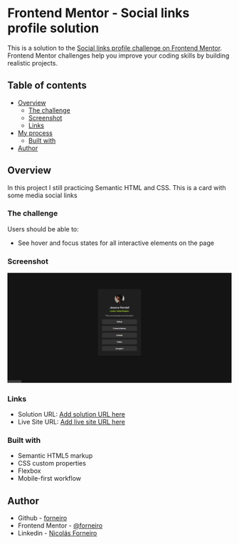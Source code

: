 # Frontend Mentor - Social links profile solution

This is a solution to the [Social links profile challenge on Frontend Mentor](https://www.frontendmentor.io/challenges/social-links-profile-UG32l9m6dQ). Frontend Mentor challenges help you improve your coding skills by building realistic projects.

## Table of contents

- [Overview](#overview)
  - [The challenge](#the-challenge)
  - [Screenshot](#screenshot)
  - [Links](#links)
- [My process](#my-process)
  - [Built with](#built-with)
- [Author](#author)

## Overview

In this project I still practicing Semantic HTML and CSS. This is a card with some media social links

### The challenge

Users should be able to:

- See hover and focus states for all interactive elements on the page

### Screenshot

![](./images/screenshot_desktop.png)

### Links

- Solution URL: [Add solution URL here](https://your-solution-url.com)
- Live Site URL: [Add live site URL here](https://your-live-site-url.com)

### Built with

- Semantic HTML5 markup
- CSS custom properties
- Flexbox
- Mobile-first workflow

## Author

- Github - [forneiro](https://www.your-site.com)
- Frontend Mentor - [@forneiro](https://www.frontendmentor.io/profile/forneiro)
- Linkedin - [Nicolás Forneiro](https://www.linkedin.com/in/nicolás-forneiro-521449247/)
